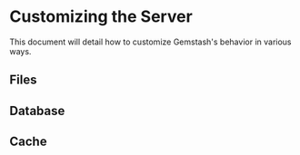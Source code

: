 # Customizing the Server

This document will detail how to customize Gemstash's behavior in various ways.

## Files

## Database

## Cache
